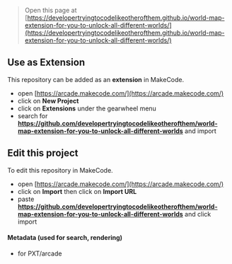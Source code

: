  


> Open this page at [https://developertryingtocodelikeotherofthem.github.io/world-map-extension-for-you-to-unlock-all-different-worlds/](https://developertryingtocodelikeotherofthem.github.io/world-map-extension-for-you-to-unlock-all-different-worlds/)

## Use as Extension

This repository can be added as an **extension** in MakeCode.

* open [https://arcade.makecode.com/](https://arcade.makecode.com/)
* click on **New Project**
* click on **Extensions** under the gearwheel menu
* search for **https://github.com/developertryingtocodelikeotherofthem/world-map-extension-for-you-to-unlock-all-different-worlds** and import

## Edit this project

To edit this repository in MakeCode.

* open [https://arcade.makecode.com/](https://arcade.makecode.com/)
* click on **Import** then click on **Import URL**
* paste **https://github.com/developertryingtocodelikeotherofthem/world-map-extension-for-you-to-unlock-all-different-worlds** and click import

#### Metadata (used for search, rendering)

* for PXT/arcade
<script src="https://makecode.com/gh-pages-embed.js"></script><script>makeCodeRender("{{ site.makecode.home_url }}", "{{ site.github.owner_name }}/{{ site.github.repository_name }}");</script>
